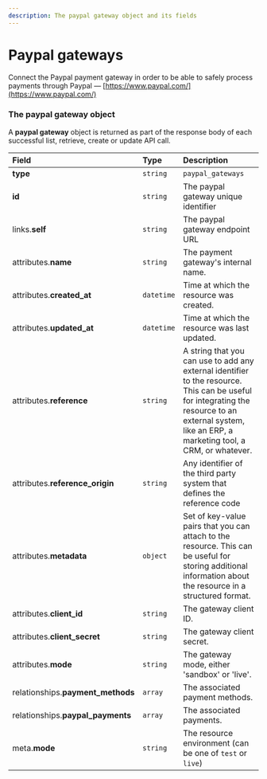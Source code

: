 ```yaml
---
description: The paypal gateway object and its fields
---
```


# Paypal gateways

Connect the Paypal payment gateway in order to be able to safely process payments through Paypal — [https://www.paypal.com/](https://www.paypal.com/)


### The paypal gateway object

A **paypal gateway** object is returned as part of the response body of each successful list, retrieve, create or update API call.

| Field | Type | Description |
| :--- | :--- | :--- |
| **type** | `string` | `paypal_gateways` |
| **id** | `string` | The paypal gateway unique identifier |
| links.**self** | `string` | The paypal gateway endpoint URL |
| attributes.**name** | `string` | The payment gateway's internal name. |
| attributes.**created_at** | `datetime` | Time at which the resource was created. |
| attributes.**updated_at** | `datetime` | Time at which the resource was last updated. |
| attributes.**reference** | `string` | A string that you can use to add any external identifier to the resource. This can be useful for integrating the resource to an external system, like an ERP, a marketing tool, a CRM, or whatever. |
| attributes.**reference_origin** | `string` | Any identifier of the third party system that defines the reference code |
| attributes.**metadata** | `object` | Set of key-value pairs that you can attach to the resource. This can be useful for storing additional information about the resource in a structured format. |
| attributes.**client_id** | `string` | The gateway client ID. |
| attributes.**client_secret** | `string` | The gateway client secret. |
| attributes.**mode** | `string` | The gateway mode, either 'sandbox' or 'live'. |
| relationships.**payment_methods** | `array` | The associated payment methods. |
| relationships.**paypal_payments** | `array` | The associated payments. |
| meta.**mode** | `string` | The resource environment \(can be one of `test` or `live`\) |

